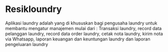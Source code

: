 # Resikloundry
Aplikasi laundry adalah yang di khususkan bagi pengusaha laundry untuk membantu mengatur manajemen mulai dari : Transaksi laundry, record data pelanggan laundry, record data order laundry, cetak nota laundry, kirim nota via Whatsapp, laporan keuangan dan keuntungan laundry dan laporan pengeluaran laundry

